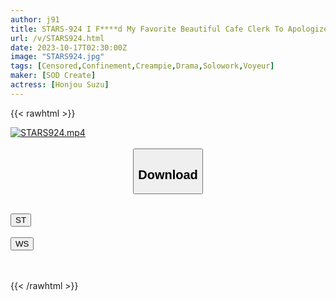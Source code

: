 ```yaml
---
author: j91
title: STARS-924 I F****d My Favorite Beautiful Cafe Clerk To Apologize For Swearing Complaints And Then Imprisoned Her At Home! A Crazy Stalker Who Impregnates You And Steals Your Sense Of Resistance By Ejaculating And Aims To Marry You… Rin Honjo
url: /v/STARS924.html
date: 2023-10-17T02:30:00Z
image: "STARS924.jpg"
tags: [Censored,Confinement,Creampie,Drama,Solowork,Voyeur]
maker: [SOD Create]
actress: [Honjou Suzu]
---
```



{{< rawhtml >}}

<div class="video" data-videoid="79zJoaXrZMHA0jZ">
    <a href="javascript:;">
        <img src="https://my.j91.asia/v/STARS924.jpg" width="WIDTH" height="HEIGHT" alt="STARS924.mp4" loading="lazy">
    </a>
</div>

<script type="text/javascript" src="https://j91.asia/asset/on-demand-st.js"></script>

<br>
  <link rel="stylesheet" href="https://j91.asia/asset/bs5.css">
  
  <center>
  <button class="btn btn-primary" type="button" data-bs-toggle="collapse" data-bs-target=".multi-collapse" aria-expanded="false" aria-controls="multiCollapseExample1 multiCollapseExample2"><h2>Download</h2></button></center>
</p>
<div class="row">
  <div class="col">
    <div class="collapse multi-collapse" id="multiCollapseExample1">
      <div class="card card-body">
	      	      <br>
<div class="buttons">  
<a href="https://streamtape.to/v/79zJoaXrZMHA0jZ"><button class="btn-hover color-3"><i class="fa fa-download"></i> ST</button></a></div>
    </div>
  </div>
</div>
  <div class="col">
    <div class="collapse multi-collapse" id="multiCollapseExample2">
      <div class="card card-body">
	      <br>
<div class="buttons">
    <a href="https://wolfstream.tv/f2pj1rv2va45"><button class="btn-hover color-9"><i class="fa fa-download"></i> WS</button></a></div>
<br><br>
      </div>
    </div>
  </div>
</div>

{{< /rawhtml >}}